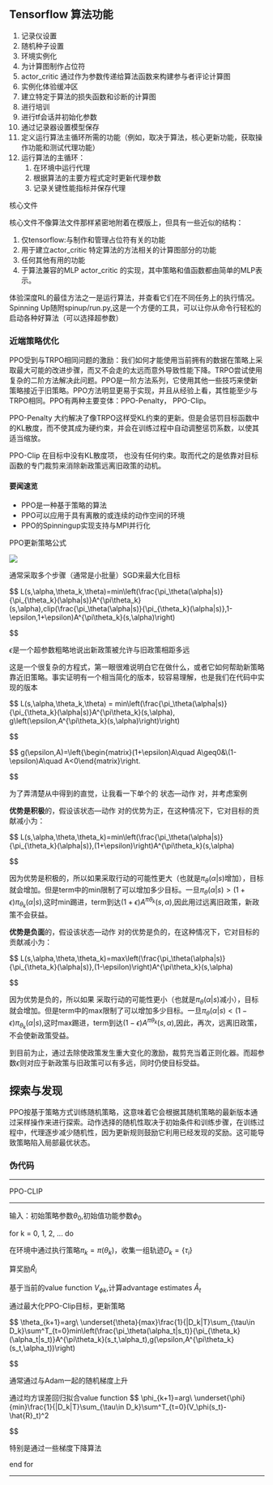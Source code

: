 ## Tensorflow 算法功能

1. 记录仪设置
2. 随机种子设置
3. 环境实例化
4. 为计算图制作占位符
5. actor_critic 通过作为参数传递给算法函数来构建参与者评论计算图
6. 实例化体验缓冲区
7. 建立特定于算法的损失函数和诊断的计算图
8. 进行培训
9. 进行tf会话并初始化参数
10. 通过记录器设置模型保存
11. 定义运行算法主循环所需的功能（例如，取决于算法，核心更新功能，获取操作功能和测试代理功能）
12. 运行算法的主循环：
    1. 在环境中运行代理
    2. 根据算法的主要方程式定时更新代理参数
    3. 记录关键性能指标并保存代理

核心文件

核心文件不像算法文件那样紧密地附着在模版上，但具有一些近似的结构：

1. 仅tensorflow:与制作和管理占位符有关的功能
2. 用于建立actor_critic 特定算法的方法相关的计算图部分的功能
3. 任何其他有用的功能
4. 于算法兼容的MLP actor_critic 的实现，其中策略和值函数都由简单的MLP表示。

体验深度RL的最佳方法之一是运行算法，并查看它们在不同任务上的执行情况。Spinning Up随附spinup/run.py,这是一个方便的工具，可以让你从命令行轻松的启动各种好算法（可以选择超参数）

### 近端策略优化

PPO受到与TRPO相同问题的激励：我们如何才能使用当前拥有的数据在策略上采取最大可能的改进步骤，而又不会走的太远而意外导致性能下降。TRPO尝试使用复杂的二阶方法解决此问题。PPO是一阶方法系列，它使用其他一些技巧来使新策略接近于旧策略。PPO方法明显更易于实现，并且从经验上看，其性能至少与TRPO相同。PPO有两种主要变体：PPO-Penalty， PPO-Clip。

PPO-Penalty 大约解决了像TRPO这样受KL约束的更新。但是会惩罚目标函数中的KL散度，而不使其成为硬约束，并会在训练过程中自动调整惩罚系数，以使其适当缩放。

PPO-Clip 在目标中没有KL散度项， 也没有任何约束。取而代之的是依靠对目标函数的专门裁剪来消除新政策远离旧政策的动机。

#### 要闻速览

* PPO是一种基于策略的算法
* PPO可以应用于具有离散的或连续的动作空间的环境
* PPO的Spinningup实现支持与MPI并行化

PPO更新策略公式

![](https://latex.codecogs.com/svg.latex?\Large&space;\theta_{k+1}=arg\underset{\theta}{max}\underset{s,\alpha\sim\pi\theta_k}{E}[L(s,\alpha,\theta_k,\theta)])

通常采取多个步骤（通常是小批量）SGD来最大化目标

$$
L(s,\alpha,\theta_k,\theta)=min\left(\frac{\pi_\theta(\alpha|s)}{\pi_{\theta_k}(\alpha|s)}A^{\pi\theta_k}(s,\alpha),clip(\frac{\pi_\theta(\alpha|s)}{\pi_{\theta_k}(\alpha|s)},1-\epsilon,1+\epsilon)A^{\pi\theta_k}(s,\alpha)\right)

$$

$\epsilon$是一个超参数粗略地说出新政策被允许与旧政策相距多远

这是一个很复杂的方程式，第一眼很难说明白它在做什么，或者它如何帮助新策略靠近旧策略。事实证明有一个相当简化的版本，较容易理解，也是我们在代码中实现的版本

$$
L(s,\alpha,\theta_k,\theta) = min\left(\frac{\pi_\theta(\alpha|s)}{\pi_{\theta_k}(\alpha|s)}A^{\pi\theta_k}(s,\alpha), g\left(\epsilon,A^{\pi\theta_k}(s,\alpha)\right)\right)

$$

$$
g(\epsilon,A)=\left\{\begin{matrix}(1+\epsilon)A\quad A\geq0&\\(1-\epsilon)A\quad A<0\end{matrix}\right.

$$

为了弄清楚从中得到的直觉，让我看一下单个的 状态—动作 对，并考虑案例

**优势是积极**的，假设该状态—动作 对的优势为正，在这种情况下，它对目标的贡献减小为：

$$
L(s,\alpha,\theta,\theta_k)=min\left(\frac{\pi_\theta(\alpha|s)}{\pi_{\theta_k}(\alpha|s)},(1+\epsilon)\right)A^{\pi\theta_k}(s,\alpha)

$$

因为优势是积极的，所以如果采取行动的可能性更大（也就是$\pi_{\theta}(\alpha|s)$增加），目标就会增加。但是term中的min限制了可以增加多少目标。一旦$\pi_\theta(\alpha|s)>(1+\epsilon)\pi_{\theta_k}(\alpha|s)$,这时min踢进，term到达$(1+\epsilon)A^{\pi\theta_k}(s,\alpha)$,因此用过远离旧政策，新政策不会获益。

**优势是负面**的，假设该状态—动作 对的优势是负的，在这种情况下，它对目标的贡献减小为：

$$
L(s,\alpha,\theta,\theta_k)=max\left(\frac{\pi_\theta(\alpha|s)}{\pi_{\theta_k}(\alpha|s)},(1-\epsilon)\right)A^{\pi\theta_k}(s,\alpha)

$$

因为优势是负的，所以如果 采取行动的可能性更小（也就是$\pi_\theta(\alpha|s)$减小），目标就会增加。但是term中的max限制了可以增加多少目标。一旦$\pi_\theta(\alpha|s)<(1-\epsilon)\pi_{\theta_k}(\alpha|s)$,这时max踢进，term到达$(1-\epsilon)A^{\pi\theta_k}(s,\alpha)$,因此，再次，远离旧政策，不会使新政策受益。

到目前为止，通过去除使政策发生重大变化的激励，裁剪充当着正则化器。而超参数$\epsilon$则对应于新政策与旧政策可以有多远，同时仍使目标受益。

## 探索与发现

PPO按基于策略方式训练随机策略，这意味着它会根据其随机策略的最新版本通过采样操作来进行探索。动作选择的随机性取决于初始条件和训练步骤，在训练过程中，代理逐步减少随机性，因为更新规则鼓励它利用已经发现的奖励。这可能导致策略陷入局部最优状态。

### 伪代码

---

PPO-CLIP

---

输入：初始策略参数$\theta_0$,初始值功能参数$\phi_0$

for k = 0, 1, 2, ... do

在环境中通过执行策略$\pi_k=\pi(\theta_k)$，收集一组轨迹$D_k=\{\tau_i\}$

算奖励$\hat{R}_i$

基于当前的value function $V_{\phi k}$,计算advantage estimates $\hat{A}_t$

通过最大化PPO-Clip目标，更新策略

$$
\theta_{k+1}=arg\ \underset{\theta}{max}\frac{1}{|D_k|T}\sum_{\tau\in D_k}\sum^T_{t=0}min\left(\frac{\pi_\theta(\alpha_t|s_t)}{\pi_{\theta_k}(\alpha_t|s_t)}A^{\pi\theta_k}(s_t,\alpha_t),g(\epsilon,A^{\pi\theta_k}(s_t,\alpha_t))\right)

$$

通常通过与Adam一起的随机梯度上升

通过均方误差回归拟合value function
$$
\phi_{k+1}=arg\ \underset{\phi}{min}\frac{1}{|D_k|T}\sum_{\tau\in D_k}\sum^T_{t=0}(V_\phi(s_t)-\hat{R}_t)^2

$$

特别是通过一些梯度下降算法

end for

---
